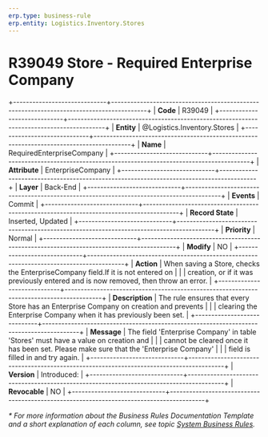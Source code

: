 ```yaml
---
erp.type: business-rule
erp.entity: Logistics.Inventory.Stores
---
```


# R39049 Store - Required Enterprise Company
+-----------------------------+-----------------------------------------------------------------------------------------+
| **Code**                    | R39049                                                                                  |
+-----------------------------+-----------------------------------------------------------------------------------------+
| **Entity**                  | @Logistics.Inventory.Stores                                                             |
+-----------------------------+-----------------------------------------------------------------------------------------+
| **Name**                    | RequiredEnterpriseCompany                                                               |
+-----------------------------+-----------------------------------------------------------------------------------------+
| **Attribute**               | EnterpriseCompany                                                                       |
+-----------------------------+-----------------------------------------------------------------------------------------+
| **Layer**                   | Back-End                                                                                |
+-----------------------------+-----------------------------------------------------------------------------------------+
| **Events**                  | Commit                                                                                  |
+-----------------------------+-----------------------------------------------------------------------------------------+
| **Record State**            | Inserted, Updated                                                                       |
+-----------------------------+-----------------------------------------------------------------------------------------+
| **Priority**                | Normal                                                                                  |
+-----------------------------+-----------------------------------------------------------------------------------------+
| **Modify**                  | NO                                                                                      |
+-----------------------------+-----------------------------------------------------------------------------------------+
| **Action**                  | When saving a Store, checks the EnterpriseCompany field.If it is not entered on         |
|                             | creation, or if it was previously entered and is now removed, then throw an error.      |
+-----------------------------+-----------------------------------------------------------------------------------------+
| **Description**             | The rule ensures that every Store has an Enterprise Company on creation and prevents    |
|                             | clearing the Enterprise Company when it has previously been set.                        |
+-----------------------------+-----------------------------------------------------------------------------------------+
| **Message**                 | The field 'Enterprise Company' in table 'Stores' must have a value on creation and      |
|                             | cannot be cleared once it has been set. Please make sure that the 'Enterprise Company'  |
|                             | field is filled in and try again.                                                       |
+-----------------------------+-----------------------------------------------------------------------------------------+
| **Version**                 | Introduced:                                                                             |
+-----------------------------+-----------------------------------------------------------------------------------------+
| **Revocable**               | NO                                                                                      |
+-----------------------------+-----------------------------------------------------------------------------------------+

*\* For more information about the Business Rules Documentation Template and a short explanation of each column, see
topic [System Business Rules](../templates/template-description-system-business-rules.md).*

